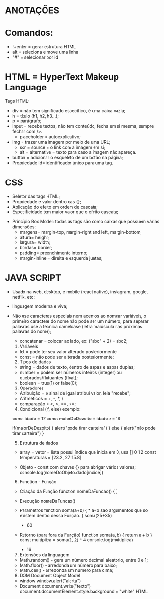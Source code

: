# ANOTAÇÕES

# Comandos:
- !+enter = gerar estrutura HTML
- alt = seleciona e move uma linha
- "#" = selecionar por id


# HTML = HyperText Makeup Language
Tags HTML:
- div = não tem significado específico, é uma caixa vazia;
- h = título (h1, h2, h3...);
- p = parágrafo;
- input = recebe textos, não tem conteúdo, fecha em si mesma, sempre fechar com />.
  * placeholder = autoexplicativo;
- img = trazer uma imagem por meio de uma URL;
  * scr = source = o link com a imagem em si;
  * alt = alternative = texto para caso a imagem não apareça.
- button = adicionar o esqueleto de um botão na página;
- Propriedade id= identificador único para uma tag.

# CSS
- Seletor das tags HTML;
- Propriedade e valor dentro das {};
- Aplicação do efeito em ordem de cascata;
- Especificidade tem maior valor que o efeito cascata;

* Princípio Box Model: todas as tags são como caixas que possuem várias dimensões:
  - margens= margin-top, margin-right and left, margin-bottom;
  - altura= height;
  - largura= width;
  - bordas= border;
  - padding= preenchimento interno;
  - margin-inline = direita e esquerda juntas;
  
# JAVA SCRIPT
- Usado na web, desktop, e mobile (react native), instagram, google, netflix, etc;
- linguagem moderna e viva;
- Não use caracteres especiais nem acentos ao nomear variáveis, o primeiro caractere do nome não pode ser um número, para separar palavras use a técnica camelcase (letra maiúscula nas próximas palavras do nome);
  * concatenar = colocar ao lado, ex: ("abc" + 2) = abc2;

  1. Variáveis
   - let = pode ter seu valor alterado posteriormente;
   - const = não pode ser alterada posteriormente;

  2. Tipos de dados
   - string = dados de texto, dentro de aspas e aspas duplas;
   - number = podem ser números inteiros (integer) ou quebrados/flutuantes (float);
   - boolean = true(1) or false(0);

  3. Operadores
   - Atribuição = o sinal de igual atribui valor, leia "recebe";
   - Aritméticos = +, -, *, /
   - comparação = <, >, ==, >=;
 
  4. Condicional (if, else)
    exemplo:

    const idade = 17
    const maiorDeDezoito = idade >= 18

    if(maiorDeDezoito) {
      alert("pode tirar carteira")
    } else {
      alert("não pode tirar carteira")
    }

  5. Estrutura de dados
   - array = vetor = lista
     possui índice que inicia em 0, usa []
                            0     1   2
     const temperaturas = [23.2, 27, 15.8]
   
   - Objeto - const com chaves {} para abrigar vários valores;
     console.log(nomeDoObjeto.dado[índice])

  6. Function - Função
   - Criação da Função
     function nomeDaFuncao() { }

   - Execução 
     nomeDaFuncao()
  
   - Parâmetros
     function soma(a+b) {   * a+b são argumentos que só existem dentro dessa Função.
     }
     soma(25+35)
     - 60

   - Retorno (para fora da Função)
     function soma(a, b) {
       return a + b
     }
     const multiplica = soma(2, 2) * 4
     console.log(multiplica)
     - 16

  7. Extensões da linguagem
   - Math.random() - gera um número decimal aleatório, entre 0 e 1;
   - Math.floor()  - arredonda um número para baixo;
   - Math.ceil()   - arredonda um número para cima;
   
  8. DOM Document Object Model
   - window
     window.alert("alerta")
   - Document
     document.write("texto")
     document.documentElement.style.background = "white" 
                 HTML
                 









